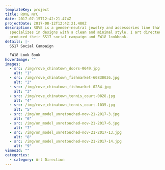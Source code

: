 ```yaml
---
templateKey: project
title: ROVE NYC
date: 2017-07-15T12:42:21.474Z
projectDate: 2017-08-12T12:42:21.480Z
description: ROVE is a gender-neutral jewelry and accessories line that
  specializes in designs with a clean and minimal style. I art directed and
  produced their SS17 social campaign and FW18 lookbook.
details: |-
  SS17 Social Campaign 

  FW18 Look Book
hoverImage: ""
images:
  - src: /img/rove_chinatown_doors-0649.jpg
    alt: "1"
  - src: /img/rove_chinatown_fishmarket-60830036.jpg
    alt: "2"
  - src: /img/rove_chinatown_fishmarket-0284.jpg
    alt: "3"
  - src: /img/rove_chinatown_tennis_court-0828.jpg
    alt: "4"
  - src: /img/rove_chinatown_tennis_court-1035.jpg
    alt: "5"
  - src: /img/on_model_unretouched-nov-21-2017-3.jpg
    alt: "6"
  - src: /img/on_model_unretouched-nov-21-2017-6.jpg
    alt: "7"
  - src: /img/on_model_unretouched-nov-21-2017-13.jpg
    alt: "8"
  - src: /img/on_model_unretouched-nov-21-2017-14.jpg
    alt: "9"
vimeoId: ""
categories:
  - category: Art Direction
---
```

